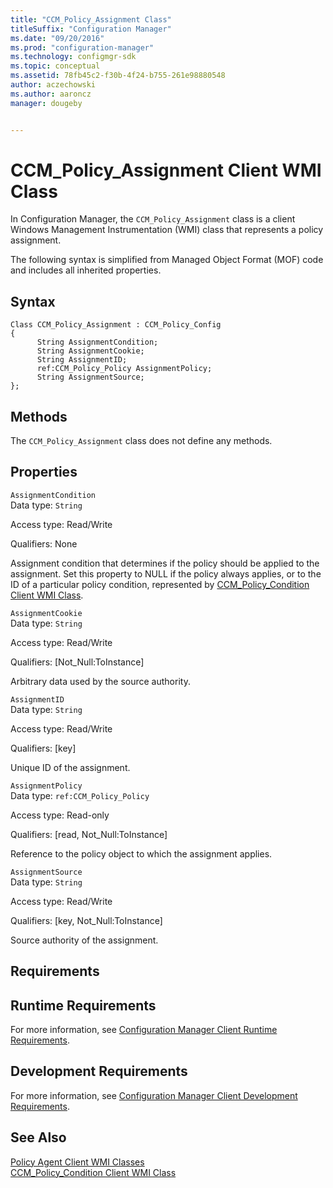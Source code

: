 ```yaml
---
title: "CCM_Policy_Assignment Class"
titleSuffix: "Configuration Manager"
ms.date: "09/20/2016"
ms.prod: "configuration-manager"
ms.technology: configmgr-sdk
ms.topic: conceptual
ms.assetid: 78fb45c2-f30b-4f24-b755-261e98880548
author: aczechowski
ms.author: aaroncz
manager: dougeby


---
```

# CCM_Policy_Assignment Client WMI Class
In Configuration Manager, the `CCM_Policy_Assignment` class is a client Windows Management Instrumentation (WMI) class that represents a policy assignment.  

 The following syntax is simplified from Managed Object Format (MOF) code and includes all inherited properties.  

## Syntax  

```  
Class CCM_Policy_Assignment : CCM_Policy_Config  
{  
      String AssignmentCondition;  
      String AssignmentCookie;  
      String AssignmentID;  
      ref:CCM_Policy_Policy AssignmentPolicy;  
      String AssignmentSource;  
};  
```  

## Methods  
 The `CCM_Policy_Assignment` class does not define any methods.  

## Properties  
 `AssignmentCondition`  
 Data type: `String`  

 Access type: Read/Write  

 Qualifiers: None  

 Assignment condition that determines if the policy should be applied to the assignment. Set this property to NULL if the policy always applies, or to the ID of a particular policy condition, represented by [CCM_Policy_Condition Client WMI Class](../../../../../develop/reference/core/clients/client-classes/ccm_policy_condition-client-wmi-class.md).  

 `AssignmentCookie`  
 Data type: `String`  

 Access type: Read/Write  

 Qualifiers: [Not_Null:ToInstance]  

 Arbitrary data used by the source authority.  

 `AssignmentID`  
 Data type: `String`  

 Access type: Read/Write  

 Qualifiers: [key]  

 Unique ID of the assignment.  

 `AssignmentPolicy`  
 Data type: `ref:CCM_Policy_Policy`  

 Access type: Read-only  

 Qualifiers: [read, Not_Null:ToInstance]  

 Reference to the policy object to which the assignment applies.  

 `AssignmentSource`  
 Data type: `String`  

 Access type: Read/Write  

 Qualifiers: [key, Not_Null:ToInstance]  

 Source authority of the assignment.  

## Requirements  

## Runtime Requirements  
 For more information, see [Configuration Manager Client Runtime Requirements](../../../../../develop/core/reqs/client-runtime-requirements.md).  

## Development Requirements  
 For more information, see [Configuration Manager Client Development Requirements](../../../../../develop/core/reqs/client-development-requirements.md).  

## See Also  
 [Policy Agent Client WMI Classes](../../../../../develop/reference/core/clients/client-classes/policy-agent-client-wmi-classes.md)   
 [CCM_Policy_Condition Client WMI Class](../../../../../develop/reference/core/clients/client-classes/ccm_policy_condition-client-wmi-class.md)
